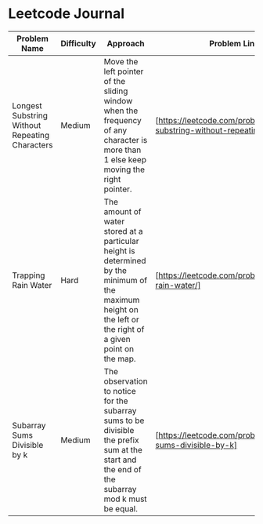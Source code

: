 # Leetcode Journal

| Problem Name | Difficulty | Approach | Problem Link |
| -- | -- | -- | -- |
| Longest Substring Without Repeating Characters | Medium  | Move the left pointer of the sliding window when the frequency of any character is more than 1 else keep moving the right pointer. | [https://leetcode.com/problems/longest-substring-without-repeating-characters/] |
| Trapping Rain Water | Hard  | The amount of water stored at a particular height is determined by the minimum of the maximum height on the left or the right of a given point on the map.  | [https://leetcode.com/problems/trapping-rain-water/] |
| Subarray Sums Divisible by k | Medium | The observation to notice for the subarray sums to be divisible the prefix sum at the start and the end of the subarray mod k must be equal. | [https://leetcode.com/problems/subarray-sums-divisible-by-k] | 
